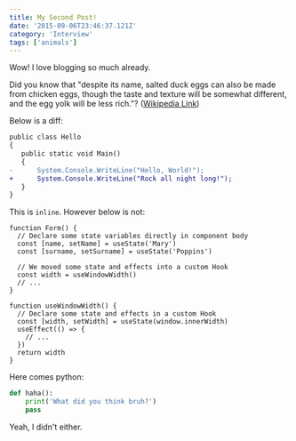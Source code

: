 ```yaml
---
title: My Second Post!
date: '2015-09-06T23:46:37.121Z'
category: 'Interview'
tags: ['animals']
---
```


Wow! I love blogging so much already.

Did you know that "despite its name, salted duck eggs can also be made from
chicken eggs, though the taste and texture will be somewhat different, and the
egg yolk will be less rich."?
([Wikipedia Link](http://en.wikipedia.org/wiki/Salted_duck_egg))

Below is a diff:

```diff
public class Hello
{
   public static void Main()
   {
-      System.Console.WriteLine("Hello, World!");
+      System.Console.WriteLine("Rock all night long!");
   }
}
```

This is `inline`. However below is not:

```jsx{6-7}
function Form() {
  // Declare some state variables directly in component body
  const [name, setName] = useState('Mary')
  const [surname, setSurname] = useState('Poppins')

  // We moved some state and effects into a custom Hook
  const width = useWindowWidth()
  // ...
}

function useWindowWidth() {
  // Declare some state and effects in a custom Hook
  const [width, setWidth] = useState(window.innerWidth)
  useEffect(() => {
    // ...
  })
  return width
}
```

Here comes python:

```python
def haha():
    print('What did you think bruh?')
    pass
```

Yeah, I didn't either.
